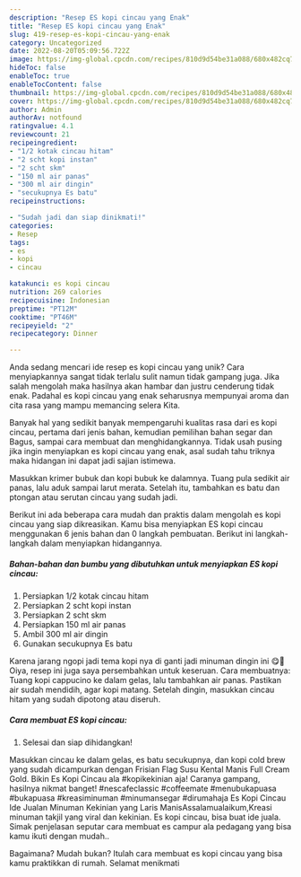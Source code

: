 ```yaml
---
description: "Resep ES kopi cincau yang Enak"
title: "Resep ES kopi cincau yang Enak"
slug: 419-resep-es-kopi-cincau-yang-enak
category: Uncategorized
date: 2022-08-20T05:09:56.722Z
image: https://img-global.cpcdn.com/recipes/810d9d54be31a088/680x482cq70/es-kopi-cincau-foto-resep-utama.jpg
hideToc: false
enableToc: true
enableTocContent: false
thumbnail: https://img-global.cpcdn.com/recipes/810d9d54be31a088/680x482cq70/es-kopi-cincau-foto-resep-utama.jpg
cover: https://img-global.cpcdn.com/recipes/810d9d54be31a088/680x482cq70/es-kopi-cincau-foto-resep-utama.jpg
author: Admin
authorAv: notfound
ratingvalue: 4.1
reviewcount: 21
recipeingredient:
- "1/2 kotak cincau hitam"
- "2 scht kopi instan"
- "2 scht skm"
- "150 ml air panas"
- "300 ml air dingin"
- "secukupnya Es batu"
recipeinstructions:

- "Sudah jadi dan siap dinikmati!"
categories:
- Resep
tags:
- es
- kopi
- cincau

katakunci: es kopi cincau 
nutrition: 269 calories
recipecuisine: Indonesian
preptime: "PT12M"
cooktime: "PT46M"
recipeyield: "2"
recipecategory: Dinner

---
```





Anda sedang mencari ide resep es kopi cincau yang unik? Cara menyiapkannya sangat tidak terlalu sulit namun tidak gampang juga. Jika salah mengolah maka hasilnya akan hambar dan justru cenderung tidak enak. Padahal es kopi cincau yang enak seharusnya mempunyai aroma dan cita rasa yang mampu memancing selera Kita.





Banyak hal yang sedikit banyak mempengaruhi kualitas rasa dari es kopi cincau, pertama dari jenis bahan, kemudian pemilihan bahan segar dan Bagus, sampai cara membuat dan menghidangkannya. Tidak usah pusing jika ingin menyiapkan es kopi cincau yang enak,      asal sudah tahu triknya maka hidangan ini dapat jadi sajian istimewa.














Masukkan krimer bubuk dan kopi bubuk ke dalamnya. Tuang pula sedikit air panas, lalu aduk sampai larut merata. Setelah itu, tambahkan es batu dan ptongan atau serutan cincau yang sudah jadi.






Berikut ini ada beberapa cara mudah dan praktis dalam mengolah es kopi cincau yang siap dikreasikan. Kamu bisa menyiapkan ES kopi cincau menggunakan 6 jenis bahan dan 0 langkah pembuatan. Berikut ini langkah-langkah dalam menyiapkan hidangannya.

<!--inarticleads1-->

##### Bahan-bahan dan bumbu yang dibutuhkan untuk menyiapkan ES kopi cincau:

1. Persiapkan 1/2 kotak cincau hitam
1. Persiapkan 2 scht kopi instan
1. Persiapkan 2 scht skm
1. Persiapkan 150 ml air panas
1. Ambil 300 ml air dingin
1. Gunakan secukupnya Es batu


Karena jarang ngopi jadi tema kopi nya di ganti jadi minuman dingin ini 😋🤤 Oiya, resep ini juga saya persembahkan untuk keseruan. Cara membuatnya: Tuang kopi cappucino ke dalam gelas, lalu tambahkan air panas. Pastikan air sudah mendidih, agar kopi matang. Setelah dingin, masukkan cincau hitam yang sudah dipotong atau diseruh. 

<!--inarticleads2-->

##### Cara membuat ES kopi cincau:


1. Selesai dan siap dihidangkan!

Masukkan cincau ke dalam gelas, es batu secukupnya, dan kopi cold brew yang sudah dicampurkan dengan Frisian Flag Susu Kental Manis Full Cream Gold. Bikin Es Kopi Cincau ala #kopikekinian aja! Caranya gampang, hasilnya nikmat banget! #nescafeclassic #coffeemate #menubukapuasa #bukapuasa #kreasiminuman #minumansegar #dirumahaja Es Kopi Cincau Ide Jualan Minuman Kekinian yang Laris ManisAssalamualaikum,Kreasi minuman takjil yang viral dan kekinian. Es kopi cincau, bisa buat ide juala. Simak penjelasan seputar cara membuat es campur ala pedagang yang bisa kamu ikuti dengan mudah.. 

Bagaimana? Mudah bukan? Itulah cara membuat es kopi cincau yang bisa kamu praktikkan di rumah. Selamat menikmati
